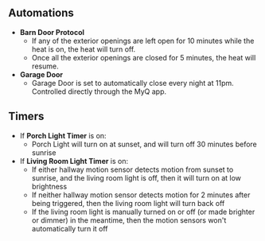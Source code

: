 ## Automations
- **Barn Door Protocol**
    - If any of the exterior openings are left open for 10 minutes while the heat is on, the heat will turn off.
    - Once all the exterior openings are closed for 5 minutes, the heat will resume.
- **Garage Door**
   - Garage Door is set to automatically close every night at 11pm. Controlled directly through the MyQ app.

## Timers
- If **Porch Light Timer** is on:
    - Porch Light will turn on at sunset, and will turn off 30 minutes before sunrise
- If **Living Room Light Timer** is on:
    - If either hallway motion sensor detects motion from sunset to sunrise, and the living room light is off, then it will turn on at low brightness
    - If neither hallway motion sensor detects motion for 2 minutes after being triggered, then the living room light will turn back off
    - If the living room light is manually turned on or off (or made brighter or dimmer) in the meantime, then the motion sensors won't automatically turn it off
